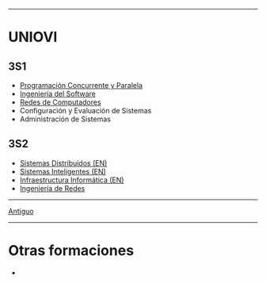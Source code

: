 
---
# UNIOVI
## 3S1

- [Programación Concurrente y Paralela](UNIOVI/3S1_PCP/README.md)
- [Ingeniería del Software](UNIOVI/3S1_ISOF/README.md)
- [Redes de Computadores](UNIOVI/3S1_Redes/README.md)
- Configuración y Evaluación de Sistemas
- Administración de Sistemas

## 3S2
- [Sistemas Distribuidos (EN)](UNIOVI/3S2_DistSys/README.md)
- [Sistemas Inteligentes (EN)](UNIOVI/3S2_IntSys/README.md)
- [Infraestructura Informática (EN)](UNIOVI/3S2_Infra/README.md)
- [Ingeniería de Redes](UNIOVI/3S2_Redes/README.md)

---
[Antiguo](Antiguo/README.md)

---
# Otras formaciones
- 